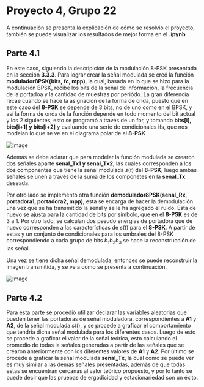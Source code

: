 # Proyecto 4, Grupo 22
A continuación se presenta la explicación de cómo se resolvió el proyecto, también se puede visualizar los resultados de mejor forma en el **.ipynb**

## Parte 4.1

En este caso, siguiendo la descripición de la modulación 8-PSK presentada en la sección **3.3.3**. Para lograr crear la señal modulada se creó la función **modulador8PSK(bits, fc, mpp)**, la cual, basada en lo que se hizo para la modulación BPSK, recibe los bits de la señal de información, la frecuencia de la portadoa y la cantidad de muestras por periódo. La gran diferencia recae cuando se hace la asignación de la forma de onda, puesto que en este caso del **8-PSK** se depende de 3 bits, no de uno como en el BPSK, y así la forma de onda de la función depende en todo momento del bit actual y los 2 siguientes, esto se programó a través de un for, y tomando **bits[i], bits[i+1] y bits[i+2]** y evaluando una serie de condicionales ifs, que nos modelan lo que se ve en el diagrama polar de el **8-PSK**

![image](https://user-images.githubusercontent.com/16785005/143354409-422097f4-0d32-4d7b-80d1-7fd1f622ecd4.png)

Además se debe aclarar que para modelar la función modulada se crearon dos señales aparte **senal_Tx1 y senal_Tx2**, las cuales corresponden a los dos componentes que tiene la señal modulada $s(t)$ del **8-PSK**, luego ambas señales se unen a través de la suma de los componetes en la **senal_Tx** deseada.

Por otro lado se implementó otra función **demodulador8PSK(senal_Rx, portadora1, portadora2, mpp)**, esta se encarga de hacer la demodulación una vez que se ha transmitido la señal y se le ha agregado el ruido. Esta de nuevo se ajusta para la cantidad de bits por simbolo, que en el **8-PSK** es de 3 a 1. Por otro lado, se calculan dos pseudo energías de portadora que de nuevo corresponden a las características de $s(t)$ para el **8-PSK**. A partir de estas y un conjunto de condicionales para los umbrales del 8-PSK correspondiendo a cada grupo de bits $b_1 b_2 b_3$ se hace la reconstrucción de las señal. 

Una vez se tiene dicha señal demodulada, entonces se puede reconstruir la imagen transmitida, y se ve a como se presenta a continuación. 

![image](https://user-images.githubusercontent.com/16785005/143366329-e7dced0f-936b-4e34-8bea-d19262f494f4.png)

## Parte 4.2

Para esta parte se procedió utilizar declarar las variables aleatorias que pueden tener las portadoras de señal moduladora, correspondientes a **A1** y **A2**, de la señal modulada $s(t)$, y se procede a graficar el comportamiento que tendría dicha señal modulada para los diferentes casos. Luego de esto se procede a graficar el valor de la señal teórica, esto calculando el promedio de todas la señales generadas a partir de las señales que se crearon anteriormente con los diferentes valores de **A1** y **A2**. Por último se procede a graficar la señal modulada **senal_Tx**, la cual como se puede ver es muy similar a las demás señales presentadas, además de que todas estas se encuentran cercanas al valor teórico propuesto, y por lo tanto se puede decir que las pruebas de ergodicidad y estacionariedad son un éxito. 
